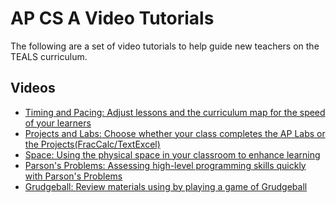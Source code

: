 AP CS A Video Tutorials
====================================================================================================

The following are a set of video tutorials to help guide new teachers on the TEALS curriculum.

Videos
--------
- [Timing and Pacing: Adjust lessons and the curriculum map for the speed of your learners](https://www.youtube.com/watch?v=LkGh03UZ724)
- [Projects and Labs: Choose whether your class completes the AP Labs or the Projects(FracCalc/TextExcel)](https://www.youtube.com/watch?v=WHvuK7LBe-o)
- [Space: Using the physical space in your classroom to enhance learning](https://www.youtube.com/watch?v=O6yBe3J10vQ)
- [Parson's Problems: Assessing high-level programming skills quickly with Parson's Problems ](https://www.youtube.com/watch?v=11n-AsaCd9w)
- [Grudgeball: Review materials using by playing a game of Grudgeball](https://www.youtube.com/watch?v=u_GzWwSrDlo)
